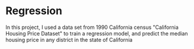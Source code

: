 # Regression
In this project, I used a data set from 1990 California census "California Housing Price Dataset" to train a regression model,
and predict the median housing price in any district in the state of California
